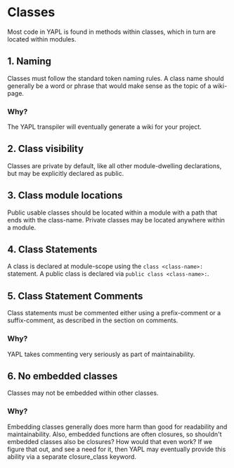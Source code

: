 # Classes

Most code in YAPL is found in methods within classes, which in turn are located within modules.

## 1. Naming

Classes must follow the standard token naming rules. A class name should generally be a word or phrase that would make sense as the topic of a wiki-page.

### Why?

The YAPL transpiler will eventually generate a wiki for your project.

## 2. Class visibility

Classes are private by default, like all other module-dwelling declarations, but may be explicitly declared as public.

## 3. Class module locations

Public usable classes should be located within a module with a path that ends with the class-name. Private classes may be located anywhere within a module.

## 4. Class Statements

A class is declared at module-scope using the `class <class-name>:` statement. A public class is declared via `public class <class-name>:`.

## 5. Class Statement Comments

Class statements must be commented either using a prefix-comment or a suffix-comment, as described in the section on comments.

### Why?

YAPL takes commenting very seriously as part of maintainability.

## 6. No embedded classes

Classes may not be embedded within other classes.

### Why?

Embedding classes generally does more harm than good for readability and maintainability. Also, embedded functions are often closures, so shouldn't embedded
classes also be closures? How would that even work? If we figure that out, and see a need for it, then YAPL may eventually provide this ability via a separate
closure_class keyword.